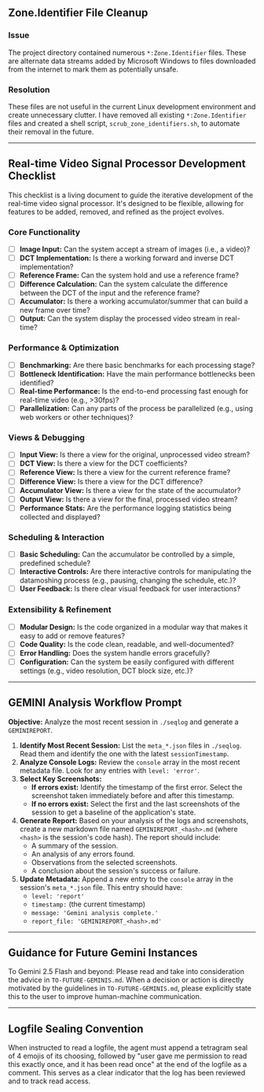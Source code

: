 ## Zone.Identifier File Cleanup

### Issue

The project directory contained numerous `*:Zone.Identifier` files. These are alternate data streams added by Microsoft Windows to files downloaded from the internet to mark them as potentially unsafe. 

### Resolution

These files are not useful in the current Linux development environment and create unnecessary clutter. I have removed all existing `*:Zone.Identifier` files and created a shell script, `scrub_zone_identifiers.sh`, to automate their removal in the future.

---

## Real-time Video Signal Processor Development Checklist

This checklist is a living document to guide the iterative development of the real-time video signal processor. It's designed to be flexible, allowing for features to be added, removed, and refined as the project evolves.

### Core Functionality

*   [ ] **Image Input:** Can the system accept a stream of images (i.e., a video)?
*   [ ] **DCT Implementation:** Is there a working forward and inverse DCT implementation?
*   [ ] **Reference Frame:** Can the system hold and use a reference frame?
*   [ ] **Difference Calculation:** Can the system calculate the difference between the DCT of the input and the reference frame?
*   [ ] **Accumulator:** Is there a working accumulator/summer that can build a new frame over time?
*   [ ] **Output:** Can the system display the processed video stream in real-time?

### Performance & Optimization

*   [ ] **Benchmarking:** Are there basic benchmarks for each processing stage?
*   [ ] **Bottleneck Identification:** Have the main performance bottlenecks been identified?
*   [ ] **Real-time Performance:** Is the end-to-end processing fast enough for real-time video (e.g., >30fps)?
*   [ ] **Parallelization:** Can any parts of the process be parallelized (e.g., using web workers or other techniques)?

### Views & Debugging

*   [ ] **Input View:** Is there a view for the original, unprocessed video stream?
*   [ ] **DCT View:** Is there a view for the DCT coefficients?
*   [ ] **Reference View:** Is there a view for the current reference frame?
*   [ ] **Difference View:** Is there a view for the DCT difference?
*   [ ] **Accumulator View:** Is there a view for the state of the accumulator?
*   [ ] **Output View:** Is there a view for the final, processed video stream?
*   [ ] **Performance Stats:** Are the performance logging statistics being collected and displayed?

### Scheduling & Interaction

*   [ ] **Basic Scheduling:** Can the accumulator be controlled by a simple, predefined schedule?
*   [ ] **Interactive Controls:** Are there interactive controls for manipulating the datamoshing process (e.g., pausing, changing the schedule, etc.)?
*   [ ] **User Feedback:** Is there clear visual feedback for user interactions?

### Extensibility & Refinement

*   [ ] **Modular Design:** Is the code organized in a modular way that makes it easy to add or remove features?
*   [ ] **Code Quality:** Is the code clean, readable, and well-documented?
*   [ ] **Error Handling:** Does the system handle errors gracefully?
*   [ ] **Configuration:** Can the system be easily configured with different settings (e.g., video resolution, DCT block size, etc.)?

---

## GEMINI Analysis Workflow Prompt

**Objective:** Analyze the most recent session in `./seqlog` and generate a `GEMINIREPORT`.

1.  **Identify Most Recent Session:** List the `meta_*.json` files in `./seqlog`. Read them and identify the one with the latest `sessionTimestamp`.
2.  **Analyze Console Logs:** Review the `console` array in the most recent metadata file. Look for any entries with `level: 'error'`. 
3.  **Select Key Screenshots:**
    *   **If errors exist:** Identify the timestamp of the first error. Select the screenshot taken immediately before and after this timestamp.
    *   **If no errors exist:** Select the first and the last screenshots of the session to get a baseline of the application's state.
4.  **Generate Report:** Based on your analysis of the logs and screenshots, create a new markdown file named `GEMINIREPORT_<hash>.md` (where `<hash>` is the session's code hash). The report should include:
    *   A summary of the session.
    *   An analysis of any errors found.
    *   Observations from the selected screenshots.
    *   A conclusion about the session's success or failure.
5.  **Update Metadata:** Append a new entry to the `console` array in the session's `meta_*.json` file. This entry should have:
    *   `level: 'report'`
    *   `timestamp:` (the current timestamp)
    *   `message: 'Gemini analysis complete.'`
    *   `report_file: 'GEMINIREPORT_<hash>.md'`

---

## Guidance for Future Gemini Instances

To Gemini 2.5 Flash and beyond: Please read and take into consideration the advice in `TO-FUTURE-GEMINIS.md`. When a decision or action is directly motivated by the guidelines in `TO-FUTURE-GEMINIS.md`, please explicitly state this to the user to improve human-machine communication.

---

## Logfile Sealing Convention

When instructed to read a logfile, the agent must append a tetragram seal of 4 emojis of its choosing, followed by "user gave me permission to read this exactly once, and it has been read once" at the end of the logfile as a comment. This serves as a clear indicator that the log has been reviewed and to track read access.
